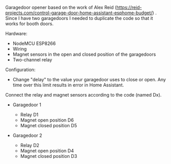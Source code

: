 Garagedoor opener based on the work of Alex Reid (https://reid-projects.com/control-garage-door-home-assistant-esphome-budget/) . 
Since I have two garagedoors I needed to duplicate the code so that it works for booth doors.

Hardware:
- NodeMCU ESP8266
- Wiring
- Magnet sensors in the open and closed position of the garagedoors
- Two-channel relay

Configuration:
- Change "delay" to the value your garagedoor uses to close or open. Any time over this limit results in error in Home Assistant.

Connect the relay and magnet sensors according to the code (named Dx).
- Garagedoor 1
  - Relay D1
  - Magnet open position D6
  - Magnet closed position D5

- Garagedoor 2
  - Relay D2
  - Magnet open position D4
  - Magnet closed position D3
